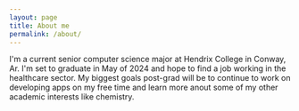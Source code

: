 ```yaml
---
layout: page
title: About me
permalink: /about/
---
```


I'm a current senior computer science major at Hendrix College in Conway, Ar. I'm set to graduate in May of 2024 and hope to find a job working in the healthcare sector. My biggest goals post-grad will be to continue to work on developing apps on my free time and learn more anout some of my other academic interests like chemistry. 



